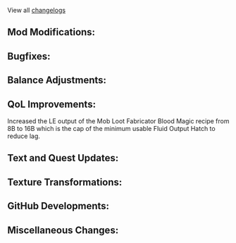 
View all [changelogs](https://github.com/Divine-Journey-2/Divine-Journey-2/tree/main/changelog)

## Mod Modifications:



## Bugfixes:



## Balance Adjustments:



## QoL Improvements:

Increased the LE output of the Mob Loot Fabricator Blood Magic recipe from 8B to 16B which is the cap of the minimum usable Fluid Output Hatch to reduce lag.

## Text and Quest Updates:



## Texture Transformations:



## GitHub Developments:



## Miscellaneous Changes:
